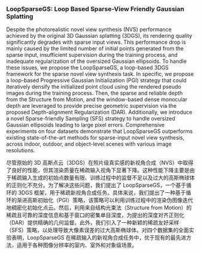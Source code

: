 ### LoopSparseGS: Loop Based Sparse-View Friendly Gaussian Splatting

Despite the photorealistic novel view synthesis (NVS) performance achieved by the original 3D Gaussian splatting (3DGS), its rendering quality significantly degrades with sparse input views. This performance drop is mainly caused by the limited number of initial points generated from the sparse input, insufficient supervision during the training process, and inadequate regularization of the oversized Gaussian ellipsoids. To handle these issues, we propose the LoopSparseGS, a loop-based 3DGS framework for the sparse novel view synthesis task. In specific, we propose a loop-based Progressive Gaussian Initialization (PGI) strategy that could iteratively densify the initialized point cloud using the rendered pseudo images during the training process. Then, the sparse and reliable depth from the Structure from Motion, and the window-based dense monocular depth are leveraged to provide precise geometric supervision via the proposed Depth-alignment Regularization (DAR). Additionally, we introduce a novel Sparse-friendly Sampling (SFS) strategy to handle oversized Gaussian ellipsoids leading to large pixel errors. Comprehensive experiments on four datasets demonstrate that LoopSparseGS outperforms existing state-of-the-art methods for sparse-input novel view synthesis, across indoor, outdoor, and object-level scenes with various image resolutions.

尽管原始的 3D 高斯点云（3DGS）在照片级真实感的新视角合成（NVS）中取得了良好的性能，但其渲染质量在稀疏输入视角下显著下降。这种性能下降主要是由于稀疏输入生成的初始点数量有限、训练过程中的监督不足以及过大的高斯椭球体的正则化不充分。为了解决这些问题，我们提出了 LoopSparseGS，一个基于循环的 3DGS 框架，用于稀疏新视角合成任务。具体来说，我们提出了一种基于循环的渐进高斯初始化（PGI）策略，该策略可以利用训练过程中的渲染伪图像迭代地稠密化初始化点云。然后，利用来自结构光束法（Structure from Motion）的稀疏且可靠的深度信息和基于窗口的密集单目深度，为提出的深度对齐正则化（DAR）提供精确的几何监督。此外，我们引入了一种新颖的稀疏友好采样（SFS）策略，以处理导致大像素误差的过大高斯椭球体。对四个数据集的全面实验表明，LoopSparseGS 在稀疏输入的新视角合成任务中，优于现有的最先进方法，适用于各种图像分辨率的室内、室外和对象级场景。
